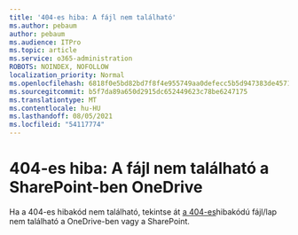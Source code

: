 ```yaml
---
title: '404-es hiba: A fájl nem található'
ms.author: pebaum
author: pebaum
ms.audience: ITPro
ms.topic: article
ms.service: o365-administration
ROBOTS: NOINDEX, NOFOLLOW
localization_priority: Normal
ms.openlocfilehash: 6818f0e5bd82bd7f8f4e955749aa0defecc5b5d947383de4571c23a4bd316497
ms.sourcegitcommit: b5f7da89a650d2915dc652449623c78be6247175
ms.translationtype: MT
ms.contentlocale: hu-HU
ms.lasthandoff: 08/05/2021
ms.locfileid: "54117774"
---
```

# <a name="error-404-file-not-found-in-sharepoint-or-onedrive"></a>404-es hiba: A fájl nem található a SharePoint-ben OneDrive

Ha a 404-es hibakód nem található, tekintse át [a 404-es](/sharepoint/troubleshoot/administration/error-404-onedrive-sharepoint)hibakódú fájl/lap nem található a OneDrive-ben vagy a SharePoint.